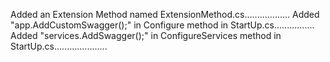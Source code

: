 Added an Extension Method named ExtensionMethod.cs..................
Added "app.AddCustomSwagger();" in Configure method in StartUp.cs................
Added "services.AddSwagger();" in ConfigureServices method in StartUp.cs.....................
